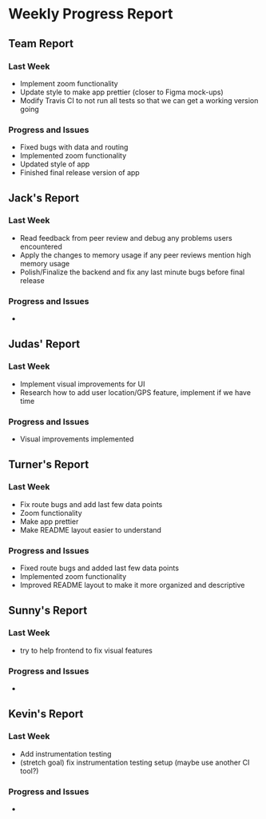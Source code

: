 # Weekly Progress Report
## Team Report
### Last Week
* Implement zoom functionality
* Update style to make app prettier (closer to Figma mock-ups)
* Modify Travis CI to not run all tests so that we can get a working version going
### Progress and Issues
* Fixed bugs with data and routing
* Implemented zoom functionality
* Updated style of app
* Finished final release version of app
## Jack's Report
### Last Week
* Read feedback from peer review and debug any problems users encountered
* Apply the changes to memory usage if any peer reviews mention high memory usage
* Polish/Finalize the backend and fix any last minute bugs before final release
### Progress and Issues
*
## Judas' Report
### Last Week
* Implement visual improvements for UI
* Research how to add user location/GPS feature, implement if we have time
### Progress and Issues
* Visual improvements implemented
## Turner's Report
### Last Week
* Fix route bugs and add last few data points
* Zoom functionality
* Make app prettier
* Make README layout easier to understand
### Progress and Issues
* Fixed route bugs and added last few data points
* Implemented zoom functionality
* Improved README layout to make it more organized and descriptive
## Sunny's Report
### Last Week
* try to help frontend to fix visual features
### Progress and Issues
* 
## Kevin's Report
### Last Week
* Add instrumentation testing
* (stretch goal) fix instrumentation testing setup (maybe use another CI tool?)
### Progress and Issues
* 